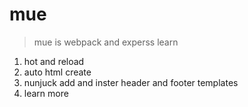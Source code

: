 # mue
> mue is webpack and experss learn
1. hot and reload
2. auto html create
3. nunjuck add and inster header and footer templates
4. learn  more
